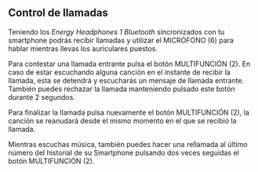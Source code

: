 ## Control de llamadas

Teniendo los *Energy Headphones 1 Bluetooth* sincronizados con tu smartphone podrás recibir llamadas y utilizar el MICRÓFONO (6) para hablar mientras llevas los auriculares puestos.

Para contestar una llamada entrante pulsa el botón MULTIFUNCIÓN (2). En caso de estar escuchando alguna canción en el instante de recibir la llamada, esta se detendrá y escucharás un mensaje de llamada entrante. También puedes rechazar la llamada manteniendo pulsado este botón durante 2 segundos.

Para finalizar la llamada pulsa nuevamente el botón MULTIFUNCIÓN (2), la canción se reanudará desde el mismo momento en el que se recibió la llamada.

Mientras escuchas música, también puedes hacer una rellamada al último número del historial de su Smartphone pulsando dos veces seguidas el botón MULTIFUNCIÓN (2).

